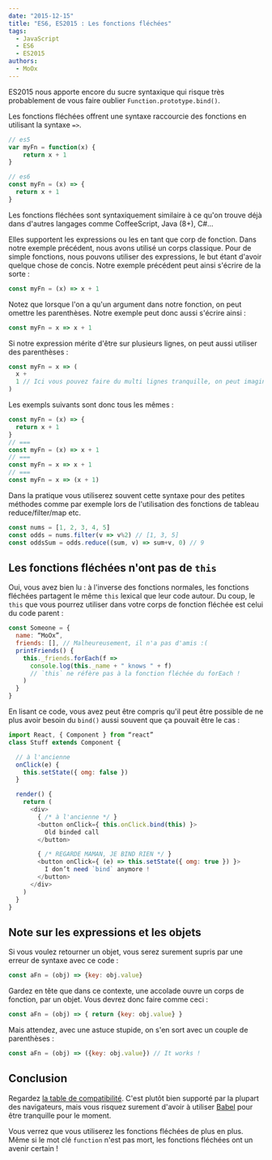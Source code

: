 ```yaml
---
date: "2015-12-15"
title: "ES6, ES2015 : Les fonctions fléchées"
tags:
  - JavaScript
  - ES6
  - ES2015
authors:
  - MoOx
---
```


ES2015 nous apporte encore du sucre syntaxique qui risque très probablement de
vous faire oublier ``Function.prototype.bind()``.

Les fonctions fléchées offrent une syntaxe raccourcie des fonctions en utilisant
la syntaxe `=>`.

```js
// es5
var myFn = function(x) {
    return x + 1
}

// es6
const myFn = (x) => {
  return x + 1
}
```

Les fonctions fléchées sont syntaxiquement similaire à ce qu'on trouve déjà dans
d'autres langages comme CoffeeScript, Java (8+), C#…

Elles supportent les expressions ou les en tant que corp de fonction.
Dans notre exemple précédent, nous avons utilisé un corps classique.
Pour de simple fonctions, nous pouvons utiliser des expressions, le but étant
d'avoir quelque chose de concis.
Notre exemple précédent peut ainsi s'écrire de la sorte :

```js
const myFn = (x) => x + 1
```

Notez que lorsque l'on a qu'un argument dans notre fonction, on peut omettre les
parenthèses. Notre exemple peut donc aussi s'écrire ainsi :

```js
const myFn = x => x + 1
```

Si notre expression mérite d'être sur plusieurs lignes, on peut aussi utiliser des
parenthèses :

```js
const myFn = x => (
  x +
  1 // Ici vous pouvez faire du multi lignes tranquille, on peut imaginer du JSX
)
```

Les exempls suivants sont donc tous les mêmes :

```js
const myFn = (x) => {
  return x + 1
}
// ===
const myFn = (x) => x + 1
// ===
const myFn = x => x + 1
// ===
const myFn = x => (x + 1)
```

Dans la pratique vous utiliserez souvent cette syntaxe pour des petites méthodes
comme par exemple lors de l'utilisation des fonctions de tableau
reduce/filter/map etc.

```js
const nums = [1, 2, 3, 4, 5]
const odds = nums.filter(v => v%2) // [1, 3, 5]
const oddsSum = odds.reduce((sum, v) => sum+v, 0) // 9
```

## Les fonctions fléchées n'ont pas de `this`

Oui, vous avez bien lu : à l'inverse des fonctions normales, les fonctions
fléchées partagent le même ``this`` lexical que leur code autour.
Du coup, le ``this`` que vous pourrez utiliser dans votre corps de fonction
fléchée est celui du code parent :

```js
const Someone = {
  name: “MoOx”,
  friends: [], // Malheureusement, il n'a pas d'amis :(
  printFriends() {
    this._friends.forEach(f =>
      console.log(this._name + " knows " + f)
      // `this` ne réfère pas à la fonction fléchée du forEach !
    )
  }
}
```

En lisant ce code, vous avez peut être compris qu'il peut être possible de ne
plus avoir besoin du ``bind()`` aussi souvent que ça pouvait être le cas :

```js
import React, { Component } from “react”
class Stuff extends Component {

  // à l'ancienne
  onClick(e) {
    this.setState({ omg: false })
  }

  render() {
    return (
      <div>
        { /* à l'ancienne */ }
        <button onClick={ this.onClick.bind(this) }>
          Old binded call
        </button>

        { /* REGARDE MAMAN, JE BIND RIEN */ }
        <button onClick={ (e) => this.setState({ omg: true }) }>
          I don’t need `bind` anymore !
        </button>
      </div>
    )
  }
}
```

## Note sur les expressions et les objets

Si vous voulez retourner un objet, vous serez surement supris par une erreur de
syntaxe avec ce code :

```js
const aFn = (obj) => {key: obj.value}
```

Gardez en tête que dans ce contexte, une accolade ouvre un corps de fonction,
par un objet.
Vous devrez donc faire comme ceci :

```js
const aFn = (obj) => { return {key: obj.value} }
```

Mais attendez, avec une astuce stupide, on s'en sort avec un couple de
parenthèses :

```js
const aFn = (obj) => ({key: obj.value}) // It works !
```

## Conclusion

Regardez
[la table de compatibilité](https://kangax.github.io/compat-table/es6/#test-arrow_functions).
C'est plutôt bien supporté par la plupart des navigateurs, mais vous risquez
surement d'avoir à utiliser [Babel](http://babeljs.io) pour être tranquille pour
le moment.

Vous verrez que vous utiliserez les fonctions fléchées de plus en plus.
Même si le mot clé ``function`` n'est pas mort, les fonctions fléchées ont un
avenir certain !
